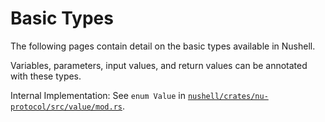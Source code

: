 # Basic Types

The following pages contain detail on the basic types available in Nushell.

Variables, parameters, input values, and return values can be annotated with these types.

Internal Implementation: See `enum Value` in [`nushell/crates/nu-protocol/src/value/mod.rs`](https://github.com/nushell/nushell/blob/main/crates/nu-protocol/src/value/mod.rs).
